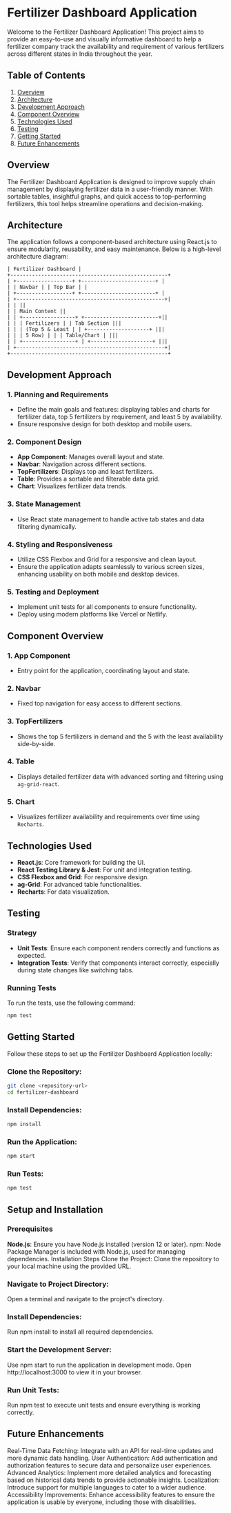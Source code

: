 # Fertilizer Dashboard Application

Welcome to the Fertilizer Dashboard Application! This project aims to provide an easy-to-use and visually informative dashboard to help a fertilizer company track the availability and requirement of various fertilizers across different states in India throughout the year.

## Table of Contents

1. [Overview](#overview)
2. [Architecture](#architecture)
3. [Development Approach](#development-approach)
4. [Component Overview](#component-overview)
5. [Technologies Used](#technologies-used)
6. [Testing](#testing)
7. [Getting Started](#getting-started)
8. [Future Enhancements](#future-enhancements)

## Overview

The Fertilizer Dashboard Application is designed to improve supply chain management by displaying fertilizer data in a user-friendly manner. With sortable tables, insightful graphs, and quick access to top-performing fertilizers, this tool helps streamline operations and decision-making.

## Architecture

The application follows a component-based architecture using React.js to ensure modularity, reusability, and easy maintenance. Below is a high-level architecture diagram:

```
| Fertilizer Dashboard |
+---------------------------------------------------+
| +------------------+ +------------------------+ |
| | Navbar | | Top Bar | |
| +------------------+ +------------------------+ |
| +------------------------------------------------+|
| | ||
| | Main Content ||
| | +-----------------+ +------------------------+||
| | | Fertilizers | | Tab Section |||
| | | (Top 5 & Least | | +--------------------+ |||
| | | 5 Row) | | | Table/Chart | |||
| | +-----------------+ | +--------------------+ |||
| +------------------------------------------------+|
+---------------------------------------------------+
```

## Development Approach

### 1. **Planning and Requirements**

- Define the main goals and features: displaying tables and charts for fertilizer data, top 5 fertilizers by requirement, and least 5 by availability.
- Ensure responsive design for both desktop and mobile users.

### 2. **Component Design**

- **App Component**: Manages overall layout and state.
- **Navbar**: Navigation across different sections.
- **TopFertilizers**: Displays top and least fertilizers.
- **Table**: Provides a sortable and filterable data grid.
- **Chart**: Visualizes fertilizer data trends.

### 3. **State Management**

- Use React state management to handle active tab states and data filtering dynamically.

### 4. **Styling and Responsiveness**

- Utilize CSS Flexbox and Grid for a responsive and clean layout.
- Ensure the application adapts seamlessly to various screen sizes, enhancing usability on both mobile and desktop devices.

### 5. **Testing and Deployment**

- Implement unit tests for all components to ensure functionality.
- Deploy using modern platforms like Vercel or Netlify.

## Component Overview

### 1. **App Component**

- Entry point for the application, coordinating layout and state.

### 2. **Navbar**

- Fixed top navigation for easy access to different sections.

### 3. **TopFertilizers**

- Shows the top 5 fertilizers in demand and the 5 with the least availability side-by-side.

### 4. **Table**

- Displays detailed fertilizer data with advanced sorting and filtering using `ag-grid-react`.

### 5. **Chart**

- Visualizes fertilizer availability and requirements over time using `Recharts`.

## Technologies Used

- **React.js**: Core framework for building the UI.
- **React Testing Library & Jest**: For unit and integration testing.
- **CSS Flexbox and Grid**: For responsive design.
- **ag-Grid**: For advanced table functionalities.
- **Recharts**: For data visualization.

## Testing

### Strategy

- **Unit Tests**: Ensure each component renders correctly and functions as expected.
- **Integration Tests**: Verify that components interact correctly, especially during state changes like switching tabs.

### Running Tests

To run the tests, use the following command:

```bash
npm test
```

## Getting Started

Follow these steps to set up the Fertilizer Dashboard Application locally:

### Clone the Repository:

```bash
git clone <repository-url>
cd fertilizer-dashboard
```

### Install Dependencies:

```bash
npm install
```

### Run the Application:

```bash
npm start
```

### Run Tests:

```bash
npm test
```

## Setup and Installation

### Prerequisites

**Node.js**: Ensure you have Node.js installed (version 12 or later).
npm: Node Package Manager is included with Node.js, used for managing dependencies.
Installation Steps
Clone the Project:
Clone the repository to your local machine using the provided URL.

### Navigate to Project Directory:

Open a terminal and navigate to the project's directory.

### Install Dependencies:

Run npm install to install all required dependencies.

### Start the Development Server:

Use npm start to run the application in development mode. Open http://localhost:3000 to view it in your browser.

### Run Unit Tests:

Run npm test to execute unit tests and ensure everything is working correctly.

## Future Enhancements

Real-Time Data Fetching: Integrate with an API for real-time updates and more dynamic data handling.
User Authentication: Add authentication and authorization features to secure data and personalize user experiences.
Advanced Analytics: Implement more detailed analytics and forecasting based on historical data trends to provide actionable insights.
Localization: Introduce support for multiple languages to cater to a wider audience.
Accessibility Improvements: Enhance accessibility features to ensure the application is usable by everyone, including those with disabilities.

